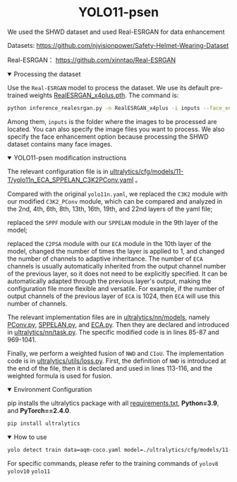 # <div align="center">YOLO11-psen</div>

We used the SHWD dataset and used Real-ESRGAN for data enhancement

Datasets: https://github.com/njvisionpower/Safety-Helmet-Wearing-Dataset

Real-ESRGAN： https://github.com/xinntao/Real-ESRGAN



<details open>
<summary>Processing the dataset</summary>

Use the `Real-ESRGAN` model to process the dataset. We use its default pre-trained weights [RealESRGAN_x4plus.pth](https://github.com/xinntao/Real-ESRGAN/releases/download/v0.1.0/RealESRGAN_x4plus.pth).
The command is:
```bash
python inference_realesrgan.py -n RealESRGAN_x4plus -i inputs --face_enhance
```
</details>

Among them, `inputs` is the folder where the images to be processed are located. You can also specify the image files you want to process. We also specify the face enhancement option because processing the SHWD dataset contains many face images.


<details open>
<summary>YOLO11-psen modification instructions</summary>


The relevant configuration file is in [ultralytics/cfg/models/11-T/yolo11n_ECA_SPPELAN_C3K2PConv.yaml](https://github.com/lixin123-lixin-123/yolo11n-PSEN/blob/master/ultralytics/cfg/models/11-T/yolo11n_ECA_SPPELAN_C3K2PConv.yaml) 。


Compared with the original `yolo11n.yaml`, we replaced the `C3K2` module with our modified `C3K2_PConv` module, which can be compared and analyzed in the 2nd, 4th, 6th, 8th, 13th, 16th, 19th, and 22nd layers of the yaml file; 

replaced the `SPPF` module with our `SPPELAN` module in the 9th layer of the model;

replaced the `C2PSA` module with our `ECA` module in the 10th layer of the model, changed the number of times the layer is applied to 1, and changed the number of channels to adaptive inheritance. The number of `ECA` channels is usually automatically inherited from the output channel number of the previous layer, so it does not need to be explicitly specified. It can be automatically adapted through the previous layer's output, making the configuration file more flexible and versatile. For example, if the number of output channels of the previous layer of `ECA` is 1024, then `ECA` will use this number of channels. 


The relevant implementation files are in [ultralytics/nn/models](https://github.com/lixin123-lixin-123/yolo11n-PSEN/tree/master/ultralytics/nn/modules), namely [PConv.py](https://github.com/lixin123-lixin-123/yolo11n-PSEN/blob/master/ultralytics/nn/modules/PConv.py), [SPPELAN.py](https://github.com/lixin123-lixin-123/yolo11n-PSEN/blob/master/ultralytics/nn/modules/SPPELAN.py), and [ECA.py](https://github.com/lixin123-lixin-123/yolo11n-PSEN/blob/master/ultralytics/nn/modules/ECA.py). Then they are declared and introduced in [ultralytics/nn/task.py](https://github.com/lixin123-lixin-123/yolo11n-PSEN/blob/master/ultralytics/nn/tasks.py). The specific modified code is in lines 85-87 and 969-1041.

Finally, we perform a weighted fusion of `NWD` and `CIoU`. The implementation code is in [ultralytics/utils/loss.py](https://github.com/lixin123-lixin-123/yolo11n-PSEN/blob/master/ultralytics/utils/loss.py). First, the definition of `NWD` is introduced at the end of the file, then it is declared and used in lines 113-116, and the weighted formula is used for fusion.

<details open>
<summary>Environment Configuration</summary>

pip installs the ultralytics package with all [requirements.txt](https://github.com/lixin123-lixin-123/yolo11n-PSEN/blob/master/requirements.txt), **Python=3.9**, and **PyTorch==2.4.0**.

```bash
pip install ultralytics
```
</details>



<details open>
<summary>How to use</summary>

```bash
yolo detect train data=aqm-coco.yaml model=./ultralytics/cfg/models/11-T/yolo11n_ECA_SPPELAN_C3K2PConv.yaml  epochs=300 batch=256 imgsz=640 device=0,1,2,3
```

For specific commands, please refer to the training commands of  `yolov8` `yolov10` `yolo11`



